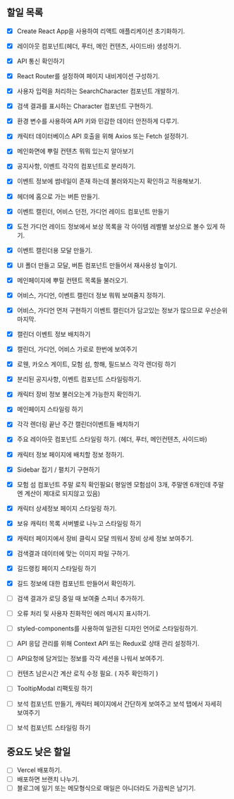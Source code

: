 ## 할일 목록
- [x] Create React App을 사용하여 리액트 애플리케이션 초기화하기.
- [x] 레이아웃 컴포넌트(헤더, 푸터, 메인 컨텐츠, 사이드바) 생성하기.
- [x] API 통신 확인하기
- [x] React Router를 설정하여 페이지 내비게이션 구성하기.
- [x] 사용자 입력을 처리하는 SearchCharacter 컴포넌트 개발하기.
- [x] 검색 결과를 표시하는 Character 컴포넌트 구현하기.
- [x] 환경 변수를 사용하여 API 키와 민감한 데이터 안전하게 다루기.
- [x] 캐릭터 데이터베이스 API 호출을 위해 Axios 또는 Fetch 설정하기.
- [x] 메인화면에 뿌릴 컨텐츠 뭐뭐 있는지 알아보기
- [x] 공지사항, 이벤트 각각의 컴포넌트로 분리하기.
- [x] 이벤트 정보에 썸네일이 존재 하는데 불러와지는지 확인하고 적용해보기. 
- [x] 헤더에 홈으로 가는 버튼 만들기.
- [x] 이벤트 캘린더, 어비스 던전, 가디언 레이드 컴포넌트 만들기
- [x] 도전 가디언 레이드 정보에서 보상 목록을 각 아이템 레벨별 보상으로 볼수 있게 하기.
- [x] 이벤트 캘린더용 모달 만들기.
- [x] UI 폴더 만들고 모달, 버튼 컴포넌트 만들어서 재사용성 높이기. 
- [x] 메인페이지에 뿌릴 컨텐트 목록들 불러오기.
- [x] 어비스, 가디언, 이벤트 캘린더 정보 뭐뭐 보여줄지 정하기.
- [x] 어비스, 가디언 먼저 구현하기 이벤트 캘린더가 담고있는 정보가 많으므로 우선순위 마지막.
- [x] 캘린더 이벤트 정보 배치하기
- [x] 캘린더, 가디언, 어비스 가로로 한번에 보여주기 
- [x] 로웬, 카오스 게이트, 모험 섬, 항해, 필드보스 각각 렌더링 하기
- [x] 분리된 공지사항, 이벤트 컴포넌트 스타일링하기.
- [x] 캐릭터 장비 정보 불러오는게 가능한지 확인하기.
- [x] 메인페이지 스타일링 하기
- [x] 각각 렌더링 끝난 주간 캘린더이벤트들 배치하기
- [x] 주요 레이아웃 컴포넌트 스타일링 하기. (헤더, 푸터, 메인컨텐츠, 사이드바)
- [x] 캐릭터 정보 페이지에 배치할 정보 정하기. 
- [x] Sidebar 접기 / 펼치기 구현하기 
- [x] 모험 섬 컴포넌트 주말 로직 확인필요( 평일엔 모험섬이 3개, 주말엔 6개인데 주말엔 계산이 제대로 되지않고 있음)
- [x] 캐릭터 상세정보 페이지 스타일링 하기.
- [x] 보유 캐릭터 목록 서버별로 나누고 스타일링 하기 
- [x] 캐릭터 페이지에서 장비 클릭시 모달 띄워서 장비 상세 정보 보여주기.
- [x] 검색결과 데이터에 맞는 이미지 파일 구하기.
- [x] 길드랭킹 페이지 스타일링 하기 
- [x] 길드 정보에 대한 컴포넌트 만들어서 확인하기.
- [ ] 검색 결과가 로딩 중일 때 보여줄 스피너 추가하기.
- [ ] 오류 처리 및 사용자 친화적인 에러 메시지 표시하기.
- [ ] styled-components를 사용하여 일관된 디자인 언어로 스타일링하기.
- [ ] API 응답 관리를 위해 Context API 또는 Redux로 상태 관리 설정하기.
- [ ] API요청에 담겨있는 정보를 각각 세션을 나워서 보여주기.
- [ ] 컨텐츠 남은시간 계산 로직 수정 필요. ( 자주 확인하기 )
- [ ] TooltipModal 리팩토링 하기 
- [ ] 보석 컴포넌트 만들기, 캐릭터 페이지에서 간단하게 보여주고 보석 탭에서 자세히 보여주기
- [ ] 보석 컴포넌트 스타일링 하기 



## 중요도 낮은 할일 
- [ ] Vercel 배포하기. 
- [ ] 배포하면 브랜치 나누기.
- [ ] 블로그에 일기 또는 메모형식으로 매일은 아니더라도 가끔씩은 남기기.